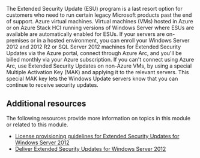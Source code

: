 The Extended Security Update (ESU) program is a last resort option for customers who need to run certain legacy Microsoft products past the end of support. Azure virtual machines. Virtual machines (VMs) hosted in Azure or on Azure Stack HCI running versions of Windows Server where ESUs are available are automatically enabled for ESUs. If your servers are on-premises or in a hosted environment, you can enroll your Windows Server 2012 and 2012 R2 or SQL Server 2012 machines for Extended Security Updates via the Azure portal, connect through Azure Arc, and you'll be billed monthly via your Azure subscription. If you can't connect using Azure Arc, use Extended Security Updates on non-Azure VMs, by using a special Multiple Activation Key (MAK) and applying it to the relevant servers. This special MAK key lets the Windows Update servers know that you can continue to receive security updates.

## Additional resources

The following resources provide more information on topics in this module or related to this module.

- [License provisioning guidelines for Extended Security Updates for Windows Server 2012](/azure/azure-arc/servers/license-extended-security-updates)
- [Deliver Extended Security Updates for Windows Server 2012](/azure/azure-arc/servers/deliver-extended-security-updates)
